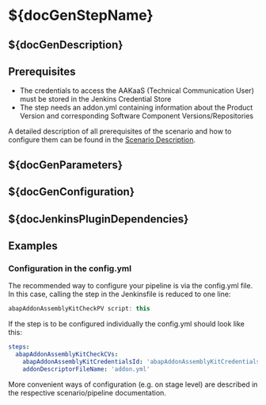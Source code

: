 # ${docGenStepName}

## ${docGenDescription}

## Prerequisites

* The credentials to access the AAKaaS (Technical Communication User) must be stored in the Jenkins Credential Store
* The step needs an addon.yml containing information about the Product Version and corresponding Software Component Versions/Repositories

A detailed description of all prerequisites of the scenario and how to configure them can be found in the [Scenario Description](https://www.project-piper.io/scenarios/abapEnvironmentAddons/).

## ${docGenParameters}

## ${docGenConfiguration}

## ${docJenkinsPluginDependencies}

## Examples

### Configuration in the config.yml

The recommended way to configure your pipeline is via the config.yml file. In this case, calling the step in the Jenkinsfile is reduced to one line:

```groovy
abapAddonAssemblyKitCheckPV script: this
```

If the step is to be configured individually the config.yml should look like this:

```yaml
steps:
  abapAddonAssemblyKitCheckCVs:
    abapAddonAssemblyKitCredentialsId: 'abapAddonAssemblyKitCredentialsId',
    addonDescriptorFileName: 'addon.yml'
```

More convenient ways of configuration (e.g. on stage level) are described in the respective scenario/pipeline documentation.
